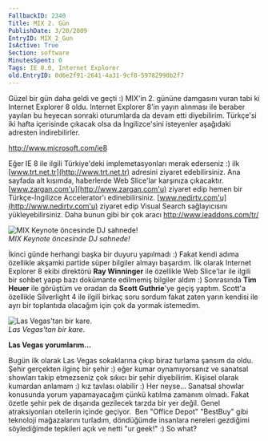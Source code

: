 ```yaml
---
FallbackID: 2340
Title: MIX 2. Gün
PublishDate: 3/20/2009
EntryID: MIX_2_Gun
IsActive: True
Section: software
MinutesSpent: 0
Tags: IE 8.0, Internet Explorer
old.EntryID: 0d6e2f91-2641-4a31-9cf8-59782990b2f7
---
```

Güzel bir gün daha geldi ve geçti :) MIX'in 2. gününe damgasını vuran
tabi ki Internet Explorer 8 oldu. Internet Explorer 8'in yayın alınması
ile beraber yayılan bu heyecan sonraki oturumlarda da devam etti
diyebilirim. Türkçe'si iki hafta içerisinde çıkacak olsa da
İngilizce'sini isteyenler aşağıdaki adresten indirebilirler.

<http://www.microsoft.com/ie8>

Eğer IE 8 ile ilgili Türkiye'deki implemetasyonları merak ederseniz :)
ilk [www.trt.net.tr](http://www.trt.net.tr) adresini ziyaret
edebilirsiniz. Ana sayfada alt kısımda, haberlerde Web Slice'lar
karşınıza çıkacaktır. [www.zargan.com'u](http://www.zargan.com'u)
ziyaret edip hemen bir Türkçe-İngilizce Accelerator'ı edinebilirsiniz.
[www.nedirtv.com'u](http://www.nedirtv.com'u) ziyaret edip Visual Search
sağlayıcısını yükleyebilirsiniz. Daha bunun gibi bir çok aracı
<http://www.ieaddons.com/tr/>

![MIX Keynote öncesinde DJ
sahnede!](http://cdn.daron.yondem.com/assets/2340/19032009_1.jpg)\
*MIX Keynote öncesinde DJ sahnede!*

İkinci günde herhangi başka bir duyuru yapılmadı :) Fakat kendi adıma
özellikle akşamki partide süper bilgiler almayı başardım. İlk olarak
Internet Explorer 8 ekibi direktörü **Ray Winninger** ile özellikle Web
Slice'lar ile ilgili bir sohbet yapıp bazı dokümante edilmemiş bilgiler
aldım :) Sonrasında **Tim Heuer** ile görüştüm ve oradan da **Scott
Guthrie**'ye geçiş yaptım. Scott'a özellikle Silverlight 4 ile ilgili
birkaç soru sordum fakat zaten yarın kendisi ile ayrı bir toplantıda
olacağım için çok da yormak istemedim.

![Las Vegas'tan bir
kare.](http://cdn.daron.yondem.com/assets/2340/19032009_2.jpg)\
*Las Vegas'tan bir kare.*

**Las Vegas yorumlarım...**

Bugün ilk olarak Las Vegas sokaklarına çıkıp biraz turlama şansım da
oldu. Şehir gerçekten ilginç bir şehir :) eğer kumar oynamıyorsanız ve
sanatsal showları takip etmezseniz çok sıkıcı bir şehir diyebilirim.
Kişisel olarak kumardan anlamam :) kız tavlası olabilir :) Her neyse...
Sanatsal showlar konusunda yorum yapamayacağım çünkü katılma zamanım
olmadı. Fakat özetle şehir pek de dışarıda gezilecek tarzda bir yer
değil. Genel atraksiyonları otellerin içinde geçiyor.  Ben "Office
Depot" "BestBuy" gibi teknoloji mağazalarını turladım, döndüğümde
insanlara nereleri gezdiğimi söylediğimde tepkileri açık ve netti "ur
geek!" :) So what?


